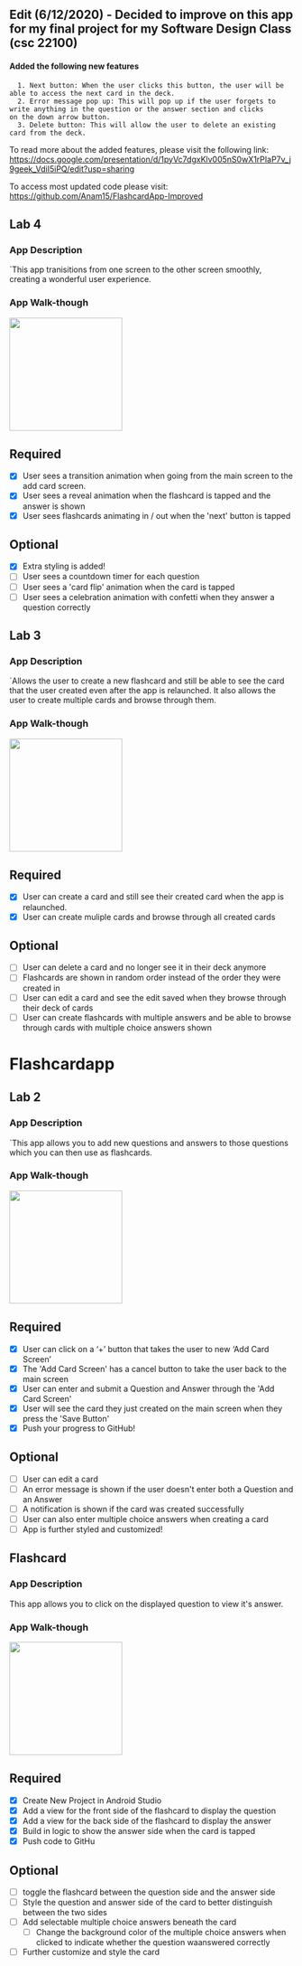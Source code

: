 ## Edit (6/12/2020) - Decided to improve on this app for my final project for my Software Design Class (csc 22100)
#### Added the following new features
      1. Next button: When the user clicks this button, the user will be able to access the next card in the deck. 
      2. Error message pop up: This will pop up if the user forgets to write anything in the question or the answer section and clicks            on the down arrow button. 
      3. Delete button: This will allow the user to delete an existing card from the deck.
To read more about the added features, please visit the following link: https://docs.google.com/presentation/d/1pyVc7dgxKlv005nS0wX1rPIaP7v_j9geek_VdiI5iPQ/edit?usp=sharing

To access most updated code please visit: https://github.com/Anam15/FlashcardApp-Improved

## Lab 4

### App Description
`This app tranisitions from one screen to the other screen smoothly, creating a wonderful user experience.

### App Walk-though
<img src="https://i.imgur.com/i55W2iI.gif" width=200><br>

## Required
- [x] User sees a transition animation when going from the main screen to the add card screen.
- [x] User sees a reveal animation when the flashcard is tapped and the answer is shown
- [x] User sees flashcards animating in / out when the 'next' button is tapped

## Optional
- [x] Extra styling is added!
- [ ] User sees a countdown timer for each question
- [ ] User sees a 'card flip' animation when the card is tapped
- [ ] User sees a celebration animation with confetti when they answer a question correctly

## Lab 3

### App Description
`Allows the user to create a new flashcard and still be able to see the card that the user created even after the app is relaunched. It also allows the user to create multiple cards and browse through them.

### App Walk-though


<img src="https://i.imgur.com/oYbC4r7.gif" width=200><br>

## Required
- [x] User can create a card and still see their created card when the app is relaunched.
- [x] User can create muliple cards and browse through all created cards

## Optional
- [ ] User can delete a card and no longer see it in their deck anymore
- [ ] Flashcards are shown in random order instead of the order they were created in
- [ ] User can edit a card and see the edit saved when they browse through their deck of cards
- [ ] User can create flashcards with multiple answers and be able to browse through cards with multiple choice answers shown

# Flashcardapp
## Lab 2

### App Description
`This app allows you to add new questions and answers to those questions which you can then use as flashcards.

### App Walk-though
<img src="https://i.imgur.com/fzTwHpr.gif" width=200><br>

## Required
- [x] User can click on a ‘+’ button that takes the user to new ‘Add Card Screen’
- [x] The 'Add Card Screen' has a cancel button to take the user back to the main screen
- [x] User can enter and submit a Question and Answer through the 'Add Card Screen'
- [x] User will see the card they just created on the main screen when they press the 'Save Button'
- [x] Push your progress to GitHub!

## Optional
- [ ] User can edit a card
- [ ] An error message is shown if the user doesn't enter both a Question and an Answer
- [ ] A notification is shown if the card was created successfully
- [ ] User can also enter multiple choice answers when creating a card
- [ ] App is further styled and customized!

 ## Flashcard

### App Description
This app allows you to click on the displayed question to view it's answer.

### App Walk-though

<img src="https://i.imgur.com/Yktescm.gif" width=200><br>

## Required
- [x] Create New Project in Android Studio
- [x] Add a view for the front side of the flashcard to display the question
- [x] Add a view for the back side of the flashcard to display the answer
- [x] Build in logic to show the answer side when the card is tapped
- [x] Push code to GitHu
## Optional
- [ ] toggle the flashcard between the question side and the answer side
- [ ] Style the question and answer side of the card to better distinguish between the two sides
- [ ] Add selectable multiple choice answers beneath the card
   - [ ] Change the background color of the multiple choice answers when clicked to indicate whether the question waanswered correctly
- [ ] Further customize and style the card
